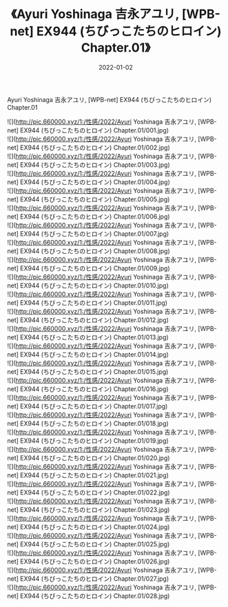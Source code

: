 ﻿---
layout: post
title:  《Ayuri Yoshinaga 吉永アユリ, [WPB-net] EX944 (ちびっこたちのヒロイン) Chapter.01》
date:   2022-01-02
img: http://pic.660000.xyz/1:/性感/2022/Ayuri Yoshinaga 吉永アユリ, [WPB-net] EX944 (ちびっこたちのヒロイン) Chapter.01/000.jpg
categories: [美女, 清纯, 唯美]
---

Ayuri Yoshinaga 吉永アユリ, [WPB-net] EX944 (ちびっこたちのヒロイン) Chapter.01

  ![](http://pic.660000.xyz/1:/性感/2022/Ayuri Yoshinaga 吉永アユリ, [WPB-net] EX944 (ちびっこたちのヒロイン) Chapter.01/001.jpg) <br> ![](http://pic.660000.xyz/1:/性感/2022/Ayuri Yoshinaga 吉永アユリ, [WPB-net] EX944 (ちびっこたちのヒロイン) Chapter.01/002.jpg) <br> ![](http://pic.660000.xyz/1:/性感/2022/Ayuri Yoshinaga 吉永アユリ, [WPB-net] EX944 (ちびっこたちのヒロイン) Chapter.01/003.jpg) <br> ![](http://pic.660000.xyz/1:/性感/2022/Ayuri Yoshinaga 吉永アユリ, [WPB-net] EX944 (ちびっこたちのヒロイン) Chapter.01/004.jpg) <br> ![](http://pic.660000.xyz/1:/性感/2022/Ayuri Yoshinaga 吉永アユリ, [WPB-net] EX944 (ちびっこたちのヒロイン) Chapter.01/005.jpg) <br> ![](http://pic.660000.xyz/1:/性感/2022/Ayuri Yoshinaga 吉永アユリ, [WPB-net] EX944 (ちびっこたちのヒロイン) Chapter.01/006.jpg) <br> ![](http://pic.660000.xyz/1:/性感/2022/Ayuri Yoshinaga 吉永アユリ, [WPB-net] EX944 (ちびっこたちのヒロイン) Chapter.01/007.jpg) <br> ![](http://pic.660000.xyz/1:/性感/2022/Ayuri Yoshinaga 吉永アユリ, [WPB-net] EX944 (ちびっこたちのヒロイン) Chapter.01/008.jpg) <br> ![](http://pic.660000.xyz/1:/性感/2022/Ayuri Yoshinaga 吉永アユリ, [WPB-net] EX944 (ちびっこたちのヒロイン) Chapter.01/009.jpg) <br> ![](http://pic.660000.xyz/1:/性感/2022/Ayuri Yoshinaga 吉永アユリ, [WPB-net] EX944 (ちびっこたちのヒロイン) Chapter.01/010.jpg) <br> ![](http://pic.660000.xyz/1:/性感/2022/Ayuri Yoshinaga 吉永アユリ, [WPB-net] EX944 (ちびっこたちのヒロイン) Chapter.01/011.jpg) <br> ![](http://pic.660000.xyz/1:/性感/2022/Ayuri Yoshinaga 吉永アユリ, [WPB-net] EX944 (ちびっこたちのヒロイン) Chapter.01/012.jpg) <br> ![](http://pic.660000.xyz/1:/性感/2022/Ayuri Yoshinaga 吉永アユリ, [WPB-net] EX944 (ちびっこたちのヒロイン) Chapter.01/013.jpg) <br> ![](http://pic.660000.xyz/1:/性感/2022/Ayuri Yoshinaga 吉永アユリ, [WPB-net] EX944 (ちびっこたちのヒロイン) Chapter.01/014.jpg) <br> ![](http://pic.660000.xyz/1:/性感/2022/Ayuri Yoshinaga 吉永アユリ, [WPB-net] EX944 (ちびっこたちのヒロイン) Chapter.01/015.jpg) <br> ![](http://pic.660000.xyz/1:/性感/2022/Ayuri Yoshinaga 吉永アユリ, [WPB-net] EX944 (ちびっこたちのヒロイン) Chapter.01/016.jpg) <br> ![](http://pic.660000.xyz/1:/性感/2022/Ayuri Yoshinaga 吉永アユリ, [WPB-net] EX944 (ちびっこたちのヒロイン) Chapter.01/017.jpg) <br> ![](http://pic.660000.xyz/1:/性感/2022/Ayuri Yoshinaga 吉永アユリ, [WPB-net] EX944 (ちびっこたちのヒロイン) Chapter.01/018.jpg) <br> ![](http://pic.660000.xyz/1:/性感/2022/Ayuri Yoshinaga 吉永アユリ, [WPB-net] EX944 (ちびっこたちのヒロイン) Chapter.01/019.jpg) <br> ![](http://pic.660000.xyz/1:/性感/2022/Ayuri Yoshinaga 吉永アユリ, [WPB-net] EX944 (ちびっこたちのヒロイン) Chapter.01/020.jpg) <br> ![](http://pic.660000.xyz/1:/性感/2022/Ayuri Yoshinaga 吉永アユリ, [WPB-net] EX944 (ちびっこたちのヒロイン) Chapter.01/021.jpg) <br> ![](http://pic.660000.xyz/1:/性感/2022/Ayuri Yoshinaga 吉永アユリ, [WPB-net] EX944 (ちびっこたちのヒロイン) Chapter.01/022.jpg) <br> ![](http://pic.660000.xyz/1:/性感/2022/Ayuri Yoshinaga 吉永アユリ, [WPB-net] EX944 (ちびっこたちのヒロイン) Chapter.01/023.jpg) <br> ![](http://pic.660000.xyz/1:/性感/2022/Ayuri Yoshinaga 吉永アユリ, [WPB-net] EX944 (ちびっこたちのヒロイン) Chapter.01/024.jpg) <br> ![](http://pic.660000.xyz/1:/性感/2022/Ayuri Yoshinaga 吉永アユリ, [WPB-net] EX944 (ちびっこたちのヒロイン) Chapter.01/025.jpg) <br> ![](http://pic.660000.xyz/1:/性感/2022/Ayuri Yoshinaga 吉永アユリ, [WPB-net] EX944 (ちびっこたちのヒロイン) Chapter.01/026.jpg) <br> ![](http://pic.660000.xyz/1:/性感/2022/Ayuri Yoshinaga 吉永アユリ, [WPB-net] EX944 (ちびっこたちのヒロイン) Chapter.01/027.jpg) <br> ![](http://pic.660000.xyz/1:/性感/2022/Ayuri Yoshinaga 吉永アユリ, [WPB-net] EX944 (ちびっこたちのヒロイン) Chapter.01/028.jpg) <br>